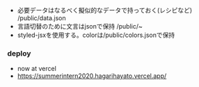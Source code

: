 - 必要データはなるべく擬似的なデータで持っておく(レシピなど) /public/data.json
- 言語切替のために文言はjsonで保持 /public/~
- styled-jsxを使用する。colorは/public/colors.jsonで保持

### deploy
- now at vercel
- https://summerintern2020.hagarihayato.vercel.app/